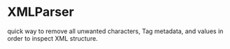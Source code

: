 # XMLParser
quick way to remove all unwanted characters, Tag metadata, and values in order to inspect XML structure.
